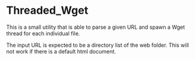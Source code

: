Threaded_Wget
=============

This is a small utility that is able to parse a given URL and spawn a Wget thread for each individual file. 

The input URL is expected to be a directory list of the web folder.  This will not work if there is a default html document. 
